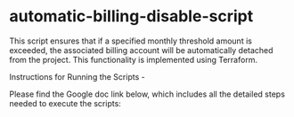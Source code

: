 # automatic-billing-disable-script
This script ensures that if a specified monthly threshold amount is exceeded, the associated billing account will be automatically detached from the project. This functionality is implemented using Terraform.

Instructions for Running the Scripts -

Please find the Google doc link below, which includes all the detailed steps needed to execute the scripts:
